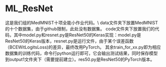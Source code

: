 # ML_ResNet
这是我们组的MedMNIST十项全能小作业代码。\\
data文件夹下放置MedMNIST的十个数据集，由于github限制，此处没有数据集。
code文件夹下放置我们的代码，其中model.py和resnet.py是ResNet50的Keras实现：model.py是ResNet50的Keras版本，resnet.py是运行文件，由于某个误差函数（BCEWitLogitsLoss)的差异，最终改用PyTorch。
其余train_for_xx.py即为相应数据集的训练代码，命令行python运行即可，它会输出测试结果，同时保存模型到output1文件夹下（需要提前建立）。res50.py是ResNet50的PyTorch版本。
